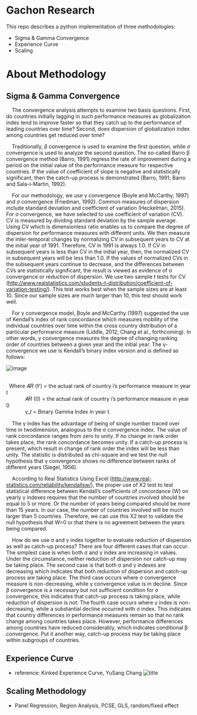 # Gachon Research
This repo describes a python implementation of three methodologies:
  - Sigma & Gamma Convergence
  - Experience Curve
  - Scaling

# About Methodology
## Sigma & Gamma Convergence
&nbsp;&nbsp;&nbsp;&nbsp;The convergence analysis attempts to examine two basis questions. First, do countries
initially lagging in such performance measures as globalization index tend to improve faster so
that they catch up to the performance of leading countries over time? Second, does dispersion of
globalization index among countries get reduced over time?<br>

&nbsp;&nbsp;&nbsp;&nbsp;Traditionally, β convergence is used to examine the first question, while σ convergence is
used to analyze the second question. The so-called Barro β convergence method (Barro, 1991)
regress the rate of improvement during a period on the initial value of the performance measure
for respective countries. If the value of coefficient of slope is negative and statistically significant,
then the catch-up process is demonstrated (Barro, 1991; Barro and Sala-i-Martin, 1992).<br>

&nbsp;&nbsp;&nbsp;&nbsp;For our methodology, we use γ convergence (Boyle and McCarthy, 1997) and σ
convergence (Friedman, 1992). Common measures of dispersion include standard deviation and
coefficient of variation (Heckelman, 2015). For σ convergence, we have selected to use coefficient
of variation (CV). CV is measured by dividing standard deviation by the sample average. Using CV
which is dimensionless ratio enables us to compare the degree of dispersion for performance
measures with different units. We then measure the inter-temporal changes by normalizing CV in
subsequent years to CV at the initial year of 1991. Therefore, CV in 1991 is always 1.0. If CV in
subsequent years is less than CV in the initial year, then, the normalized CV in subsequent years
will be less than 1.0. If the values of normalized CVs in the subsequent years continue to decrease,
and the differences between CVs are statistically significant, the result is viewed as evidence of σ
convergence or reduction of dispersion. We use two sample t tests for CV (http://www.realstatistics.com/students-t-distribution/coefficient-of-variation-testing/). This test works best when
the sample sizes are at least 10. Since our sample sizes are much larger than 10, this test should
work well.<br>

&nbsp;&nbsp;&nbsp;&nbsp;For γ convergence model, Boyle and McCarthy (1997) suggested the use of Kendall’s
index of rank concordance which measures mobility of the individual countries over time within
the cross country distribution of a particular performance measure (Liddle, 2012; Chang et al.,
forthcoming). In other words, γ convergence measures the degree of changing ranking order of
countries between a given year and the initial year. The γ-convergence we use is Kendall’s binary
index version and is defined as follows:<br>

![image](https://github.com/jinmang2/Gachon_Research/blob/master/img/gamma.PNG?raw=true)

<br>&nbsp;&nbsp;Where 𝐴𝑅 (𝑌) = the actual rank of country i’s performance measure in year t
<br>&nbsp;&nbsp;&nbsp;&nbsp;&nbsp;&nbsp;&nbsp;&nbsp;&nbsp;&nbsp;&nbsp;&nbsp;&nbsp;𝐴𝑅 (0) = the actual rank of country i’s performance measure in year 0
<br>&nbsp;&nbsp;&nbsp;&nbsp;&nbsp;&nbsp;&nbsp;&nbsp;&nbsp;&nbsp;&nbsp;&nbsp;&nbsp;γ_𝑡 = Binary Gamma Index in year t.<br>

&nbsp;&nbsp;&nbsp;&nbsp;The γ index has the advantage of being of single number traced over time in twodimension, analogous to the σ convergence index. The value of rank concordance ranges from
zero to unity. If no change in rank order takes place, the rank concordance becomes unity. If a
catch-up process is present, which result in change of rank order the index will be less than unity.
The statistic is distributed as chi-square and we test the null hypothesis that γ convergence shows
no difference between ranks of different years (Siegel, 1956).<br>

&nbsp;&nbsp;&nbsp;&nbsp;According to Real Statistics Using Excel (http://www.real-statistics.com/reliability/kendallsw/), the proper use of X2
test to test statistical difference between Kendall’s coefficients of
concordance (W) on yearly γ indexes requires that the number of countries involved should be
equal to 5 or more. Or the number of years being compared should be more than 15 years. In
our case, the number of countries involved will be much larger than 5 countries. Therefore, we
can use this X2
test to validate the null hypothesis that W=0 or that there is no agreement
between the years being compared.<br>

&nbsp;&nbsp;&nbsp;&nbsp;How do we use σ and γ index together to evaluate reduction of dispersion as well as
catch-up process? There are four different cases that can occur. The simplest case is when both σ
and γ index are increasing in values. Under the circumstance, neither reduction of dispersion nor
catch-up may be taking place. The second case is that both σ and γ indexes are decreasing which
indicates that both reduction of dispersion and catch-up process are taking place. The third case
occurs where σ convergence measure is non-decreasing, while γ convergence value is in decline.
Since β convergence is a necessary but not sufficient condition for σ convergence, this indicates
that catch-up process is taking place, while reduction of dispersion is not. The fourth case occurs
where γ index is non-decreasing, while a substantial decline occurred with σ index. This indicates
that country differences in performance measures remain so that no rank change among
countries takes place. However, performance differences among countries have reduced
considerably, which indicates conditional β convergence. Put it another way, catch-up process may
be taking place within subgroups of countries. 

## Experience Curve
- reference: Kinked Experience Curve, YuSang Chang
![title](https://github.com/jinmang2/Gachon_Research/blob/master/img/Figure%208.%20Kinked%20Experience%20Curves%20for%20Energy%20Intensity%20of%20US%20and%20Japan.PNG?raw=true)


## Scaling Methodology
- Panel Regression, Region Analysis, PCSE, GLS, random/fixed effect
